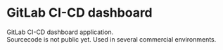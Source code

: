 # GitLab CI-CD dashboard
GitLab CI-CD dashboard application.  
Sourcecode is not public yet. Used in several commercial environments.
